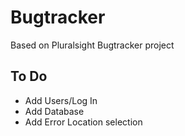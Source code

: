 # Bugtracker

Based on Pluralsight Bugtracker project

## To Do
* Add Users/Log In
* Add Database
* Add Error Location selection

